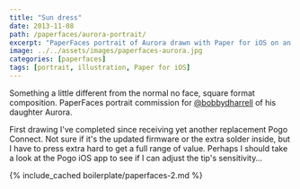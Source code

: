 ```yaml
---
title: "Sun dress"
date: 2013-11-08
path: /paperfaces/aurora-portrait/
excerpt: "PaperFaces portrait of Aurora drawn with Paper for iOS on an iPad."
image: ../../assets/images/paperfaces-aurora.jpg
categories: [paperfaces]
tags: [portrait, illustration, Paper for iOS]
---
```


Something a little different from the normal no face, square format composition. PaperFaces portrait commission for <a href="https://twitter.com/bobbydharrell">@bobbydharrell</a> of his daughter Aurora.

First drawing I've completed since receiving yet another replacement Pogo Connect. Not sure if it's the updated firmware or the extra solder inside, but I have to press extra hard to get a full range of value. Perhaps I should take a look at the Pogo iOS app to see if I can adjust the tip's sensitivity…

{% include_cached boilerplate/paperfaces-2.md %}
